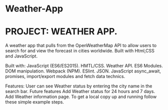 # Weather-App

# PROJECT: WEATHER APP.
A weather app that pulls from the OpenWeatherMap API to allow users to search for and view the forecast in cities worldwide. Built with Html,CSS and JavaScript.

Built with:
JavaScript (ES6/ES2015).
HMTL/CSS.
Weather API.
ES6 Modules.
DOM manipulation.
Webpack (NPM).
ESlint.
JSON.
JavaScript async_await, promises, import/export modules and fetch data technics.

Features:
User can see Weather status by entering the city name in the search bar.
Future features
Add Weather status for 24 hours and 7 days.
Add Weather information page.
To get a local copy up and running follow these simple example steps.

